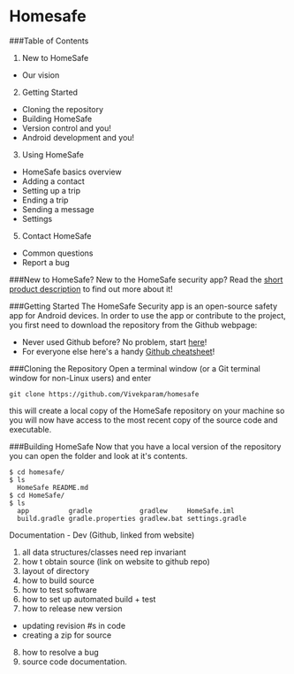 Homesafe
========
###Table of Contents
1. New to HomeSafe
 * Our vision
2. Getting Started
 * Cloning the repository
 * Building HomeSafe
 * Version control and you!
 * Android development and you!
3. Using HomeSafe
 * HomeSafe basics overview
 * Adding a contact
 * Setting up a trip
 * Ending a trip
 * Sending a message
 * Settings
5. Contact HomeSafe
 * Common questions
 * Report a bug

###New to HomeSafe?
New to the HomeSafe security app? Read the [short product description](https://docs.google.com/document/d/1mRl2jZ4gIVV2BKpTckHCqAkJ_6wEhcdgAwXyakDqQ3E/edit "HomeSafe product description") to find out more about it!

###Getting Started
The HomeSafe Security app is an open-source safety app for Android devices. In order to use the app or contribute to the project, you first need to download the repository from the Github webpage:
* Never used Github before? No problem, start [here](https://github.com/ "Github")!
* For everyone else here's a handy [Github cheatsheet](https://training.github.com/kit/downloads/github-git-cheat-sheet.pdf "Github cheatsheet")!

###Cloning the Repository
Open a terminal window (or a Git terminal window for non-Linux users) and enter
```
git clone https://github.com/Vivekparam/homesafe
```
this will create a local copy of the HomeSafe repository on your machine so you will now have access to the most recent copy of the source code and executable.

###Building HomeSafe
Now that you have a local version of the repository you can open the folder and look at it's contents.
```
$ cd homesafe/
$ ls
  HomeSafe README.md
$ cd HomeSafe/
$ ls
  app          gradle            gradlew     HomeSafe.iml
  build.gradle gradle.properties gradlew.bat settings.gradle
```

Documentation - Dev (Github, linked from website)
1. all data structures/classes need rep invariant
2. how t obtain source (link on website to github repo)
3. layout of directory
4. how to build source
5. how to test software
6. how to set up automated build + test
7. how to release new version
 * updating revision #s in code
 * creating a zip for source
8. how to resolve a bug
9. source code documentation.  
